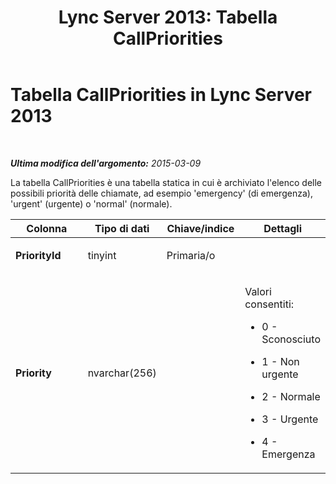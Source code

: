﻿---
title: 'Lync Server 2013: Tabella CallPriorities'
TOCTitle: Tabella CallPriorities
ms:assetid: 043b63ae-2d64-4f38-a0df-18aa08d6caf5
ms:mtpsurl: https://technet.microsoft.com/it-it/library/Gg398093(v=OCS.15)
ms:contentKeyID: 49299529
ms.date: 08/24/2015
mtps_version: v=OCS.15
ms.translationtype: HT
---

# Tabella CallPriorities in Lync Server 2013

 

_**Ultima modifica dell'argomento:** 2015-03-09_

La tabella CallPriorities è una tabella statica in cui è archiviato l'elenco delle possibili priorità delle chiamate, ad esempio 'emergency' (di emergenza), 'urgent' (urgente) o 'normal' (normale).


<table>
<colgroup>
<col style="width: 25%" />
<col style="width: 25%" />
<col style="width: 25%" />
<col style="width: 25%" />
</colgroup>
<thead>
<tr class="header">
<th>Colonna</th>
<th>Tipo di dati</th>
<th>Chiave/indice</th>
<th>Dettagli</th>
</tr>
</thead>
<tbody>
<tr class="odd">
<td><p><strong>PriorityId</strong></p></td>
<td><p>tinyint</p></td>
<td><p>Primaria/o</p></td>
<td><p></p></td>
</tr>
<tr class="even">
<td><p><strong>Priority</strong></p></td>
<td><p>nvarchar(256)</p></td>
<td><p></p></td>
<td><p>Valori consentiti:</p>
<ul>
<li><p>0 - Sconosciuto</p></li>
<li><p>1 - Non urgente</p></li>
<li><p>2 - Normale</p></li>
<li><p>3 - Urgente</p></li>
<li><p>4 - Emergenza</p></li>
</ul></td>
</tr>
</tbody>
</table>


